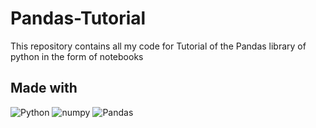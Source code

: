 # Pandas-Tutorial
This repository contains all my code for Tutorial of the Pandas library of python in the form of notebooks

## Made with

![Python](https://img.shields.io/badge/Python-0078D4?logo=python&logoColor=white)
![numpy](https://img.shields.io/badge/Numpy-777BB4?logo=numpy&logoColor=white)
![Pandas](https://img.shields.io/badge/pandas-%23150458.svg?logo=pandas&logoColor=white)

